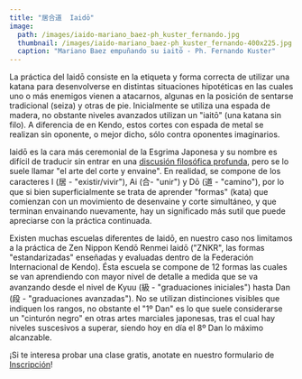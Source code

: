```yaml
---
title: "居合道  Iaidō"
image: 
  path: /images/iaido-mariano_baez-ph_kuster_fernando.jpg
  thumbnail: /images/iaido-mariano_baez-ph_kuster_fernando-400x225.jpg
  caption: "Mariano Baez empuñando su iaitō - Ph. Fernando Kuster"
---
```


La práctica del Iaidō consiste en la etiqueta y forma correcta de utilizar una katana para desenvolverse en distintas situaciones hipotéticas en las cuales uno o más enemigos vienen a atacarnos, algunas en la posición de sentarse tradicional (seiza) y otras de pie. Inicialmente se utiliza una espada de madera, no obstante niveles avanzados utilizan un "iaitō" (una katana sin filo). A diferencia de en Kendo, estos cortes con espada de metal se realizan sin oponente, o mejor dicho, sólo contra oponentes imaginarios.

Iaidō es la cara más ceremonial de la Esgrima Japonesa y su nombre es difícil de traducir sin entrar en una [discusión filosófica profunda](https://ejmas.com/tin/2014tin/tinart-zhu1405.html), pero se lo suele llamar "el arte del corte y envaine". En realidad, se compone de los caracteres I (居 - "existir/vivir"), Ai (合- "unir") y Dō (道 - "camino"), por lo que si bien superficialmente se trata de aprender "formas" (kata) que comienzan con un movimiento de desenvaine y corte simultáneo, y que terminan envainando nuevamente, hay un significado más sutil que puede apreciarse con la práctica continuada.

Existen muchas escuelas diferentes de Iaidō, en nuestro caso nos limitamos a la práctica de Zen Nippon Kendō Renmei Iaidō ("ZNKR", las formas "estandarizadas" enseñadas y evaluadas dentro de la Federación Internacional de Kendo). Ésta escuela se compone de 12 formas las cuales se van aprendiendo con mayor nivel de detalle a medida que se va avanzando desde el nivel de Kyuu (級 - "graduaciones iniciales") hasta Dan (段 - "graduaciones avanzadas"). No se utilizan distinciones visibles que indiquen los rangos, no obstante el "1º Dan" es lo que suele considerarse un "cinturón negro" en otras artes marciales japonesas, tras el cual hay niveles suscesivos a superar, siendo hoy en día el 8º Dan lo máximo alcanzable.

¡Si te interesa probar una clase gratis, anotate en nuestro formulario de [Inscripción](/inscripcion)!